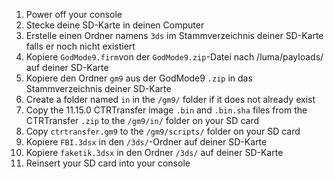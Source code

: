 1. Power off your console
2. Stecke deine SD-Karte in deinen Computer
3. Erstelle einen Ordner namens `3ds` im Stammverzeichnis deiner SD-Karte falls er noch nicht existiert
4. Kopiere `GodMode9.firm`von der `GodMode9.zip`-Datei nach /luma/payloads/ auf deiner SD-Karte
5. Kopiere den Ordner `gm9` aus der GodMode9 `.zip` in das Stammverzeichnis deiner SD-Karte
6. Create a folder named `in` in the `/gm9/` folder if it does not already exist
7. Copy the 11.15.0 CTRTransfer image `.bin` and `.bin.sha` files from the CTRTransfer `.zip` to the `/gm9/in/` folder on your SD card
8. Copy `ctrtransfer.gm9` to the `/gm9/scripts/` folder on your SD card
9. Kopiere `FBI.3dsx` in den `/3ds/`-Ordner auf deiner SD-Karte
10. Kopiere `faketik.3dsx` in den Ordner `/3ds/` auf deiner SD-Karte
11. Reinsert your SD card into your console
